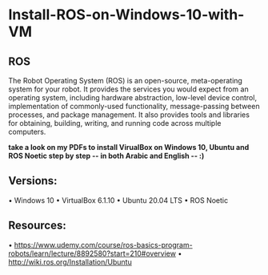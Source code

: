 # Install-ROS-on-Windows-10-with-VM

## ROS 
The Robot Operating System (ROS) is an open-source, meta-operating system for your robot. It provides the services you would expect from an operating system, including hardware abstraction, low-level device control, implementation of commonly-used functionality, message-passing between processes, and package management. It also provides tools and libraries for obtaining, building, writing, and running code across multiple computers. 


**take a look on my PDFs to install VirualBox on Windows 10, Ubuntu and ROS Noetic step by step -- in both Arabic and English -- :)**

## Versions: 
•	Windows 10 
•	VirtualBox 6.1.10
•	Ubuntu 20.04 LTS
•	ROS Noetic


## Resources: 
•	https://www.udemy.com/course/ros-basics-program-robots/learn/lecture/8892580?start=210#overview
•	http://wiki.ros.org/Installation/Ubuntu
